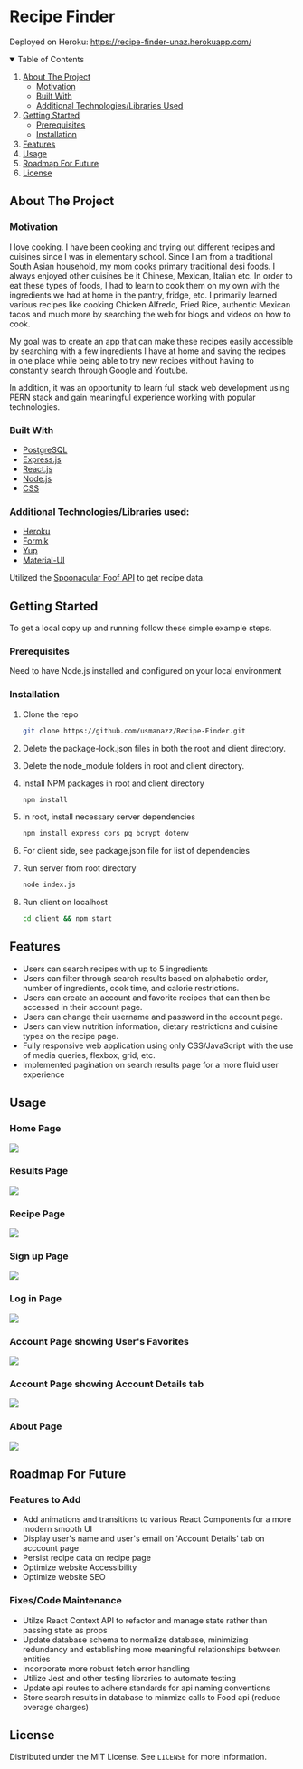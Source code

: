 <!--
*** I'm using markdown "reference style" links for readability.
*** Reference links are enclosed in brackets [ ] instead of parentheses ( ).
*** See the bottom of this document for the declaration of the reference variables
*** for contributors-url, forks-url, etc. This is an optional, concise syntax you may use.
*** https://www.markdownguide.org/basic-syntax/#reference-style-links
-->

<!-- What my readme will consist of:
    1. Title
    2. link to website
    3. Table of Contents
    4. About the Project
        - motivation
        - technologies used
    5. Getting started
        - prereqs
        - installation
    5. Features
    6. Usage (screenshots)
    7. Roadmap for Future
    8. License

 -->

<!-- PROJECT TITLE -->

# Recipe Finder

Deployed on Heroku: https://recipe-finder-unaz.herokuapp.com/

<!-- TABLE OF CONTENTS -->
<details open="open">
  <summary>Table of Contents</summary>
  <ol>
    <li>
      <a href="#about-the-project">About The Project</a>
      <ul>
        <li><a href="#motivation">Motivation</a></li>
        <li><a href="#built-with">Built With</a></li>
        <li><a href="#additional-technologies/libraries-used">Additional Technologies/Libraries Used</a></li>
      </ul>
    </li>
    <li>
      <a href="#getting-started">Getting Started</a>
      <ul>
        <li><a href="#prerequisites">Prerequisites</a></li>
        <li><a href="#installation">Installation</a></li>
      </ul>
    </li>
    <li><a href="#features">Features</a></li>
    <li><a href="#usage">Usage</a></li>
    <li><a href="#roadmap-for-future">Roadmap For Future</a></li>
    <li><a href="#license">License</a></li>
  </ol>
</details>

<!-- ABOUT THE PROJECT -->

## About The Project

### Motivation

I love cooking. I have been cooking and trying out different recipes and cuisines since I was in elementary school. Since I am from a
traditional South Asian household, my mom cooks primary traditional desi foods. I always enjoyed other cuisines be it Chinese, Mexican,
Italian etc. In order to eat these types of foods, I had to learn to cook them on my own with the ingredients we had at home in the pantry,
fridge, etc. I primarily learned various recipes like cooking Chicken Alfredo, Fried Rice, authentic Mexican tacos and much more by searching the web for blogs and videos on how to cook.

My goal was to create an app that can make these recipes easily accessible by searching with a few ingredients I have at home and saving the recipes in one place while being able to try new recipes without having to constantly search through Google and Youtube.

In addition, it was an opportunity to learn full stack web development using PERN stack and gain meaningful experience working with popular technologies.

### Built With

- [PostgreSQL](https://www.postgresql.org/)
- [Express.js](https://expressjs.com/)
- [React.js](https://reactjs.org/)
- [Node.js](https://nodejs.org/en/)
- [CSS](https://developer.mozilla.org/en-US/docs/Web/CSS)

### Additional Technologies/Libraries used:

- [Heroku](https://www.heroku.com/)
- [Formik](https://formik.org/)
- [Yup](https://github.com/jquense/yup)
- [Material-UI](https://material-ui.com/)

Utilized the [Spoonacular Foof API](https://rapidapi.com/spoonacular/api/recipe-food-nutrition) to get recipe data.

<!-- GETTING STARTED -->

## Getting Started

To get a local copy up and running follow these simple example steps.

### Prerequisites

Need to have Node.js installed and configured on your local environment

### Installation

1. Clone the repo

   ```sh
   git clone https://github.com/usmanazz/Recipe-Finder.git
   ```

2. Delete the package-lock.json files in both the root and client directory.
3. Delete the node_module folders in root and client directory.
4. Install NPM packages in root and client directory
   ```sh
   npm install
   ```
5. In root, install necessary server dependencies
   ```sh
   npm install express cors pg bcrypt dotenv
   ```
6. For client side, see package.json file for list of dependencies
7. Run server from root directory
   ```sh
   node index.js
   ```
8. Run client on localhost
   ```sh
   cd client && npm start
   ```

<!-- FEATURES EXAMPLES -->

## Features

- Users can search recipes with up to 5 ingredients
- Users can filter through search results based on alphabetic order, number of ingredients, cook time, and calorie restrictions.
- Users can create an account and favorite recipes that can then be accessed in their account page.
- Users can change their username and password in the account page.
- Users can view nutrition information, dietary restrictions and cuisine types on the recipe page.
- Fully responsive web application using only CSS/JavaScript with the use of media queries, flexbox, grid, etc.
- Implemented pagination on search results page for a more fluid user experience

<!-- USAGE EXAMPLES -->

## Usage

### Home Page

![](images/home_page_screenshot.png)

### Results Page

![](images/results_page_screenshot.png)

### Recipe Page

![](images/recipe_page_screenshot.png)

### Sign up Page

![](images/signup_page_screenshot.png)

### Log in Page

![](images/login_page_screenshot.png)

### Account Page showing User's Favorites

![](images/account_page_favorites_screenshot.png)

### Account Page showing Account Details tab

![](images/account_page_details_screenshot.png)

### About Page

![](images/about_page_screenshot.png)

<!-- ROADMAP -->

## Roadmap For Future

### Features to Add

- Add animations and transitions to various React Components for a more modern smooth UI
- Display user's name and user's email on 'Account Details' tab on acccount page
- Persist recipe data on recipe page
- Optimize website Accessibility
- Optimize website SEO

### Fixes/Code Maintenance

- Utilze React Context API to refactor and manage state rather than passing state as props
- Update database schema to normalize database, minimizing redundancy and establishing more meaningful relationships between entities
- Incorporate more robust fetch error handling
- Utilize Jest and other testing libraries to automate testing
- Update api routes to adhere standards for api naming conventions
- Store search results in database to minmize calls to Food api (reduce overage charges)

<!-- LICENSE -->

## License

Distributed under the MIT License. See `LICENSE` for more information.
